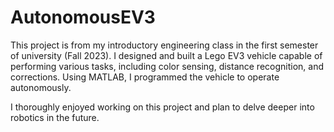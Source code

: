 # AutonomousEV3
This project is from my introductory engineering class in the first semester of university (Fall 2023). I designed and built a Lego EV3 vehicle capable of performing various tasks, including color sensing, distance recognition, and corrections. Using MATLAB, I programmed the vehicle to operate autonomously.

I thoroughly enjoyed working on this project and plan to delve deeper into robotics in the future.
